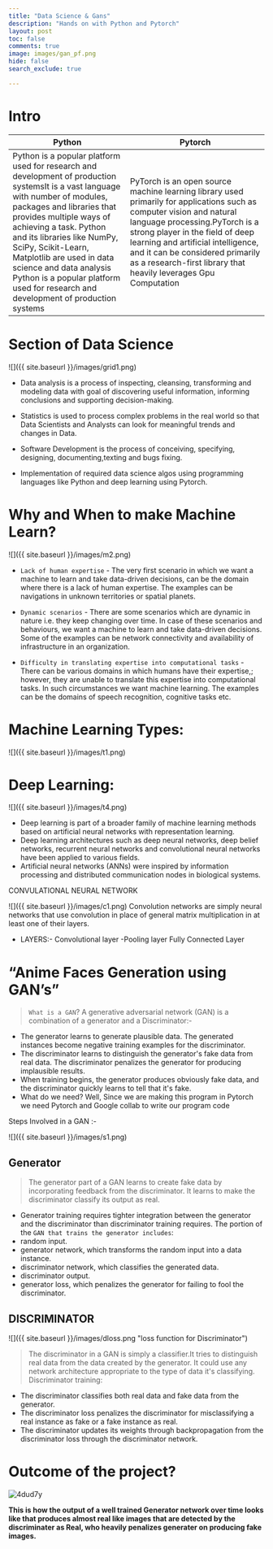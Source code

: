 ```yaml
---
title: "Data Science & Gans"
description: "Hands on with Python and Pytorch"
layout: post
toc: false
comments: true
image: images/gan_pf.png
hide: false
search_exclude: true

---
```


# Intro

|Python|Pytorch|
|-|-|
|Python is a popular platform used for research and development of production systemsIt is a vast language with number of modules, packages and libraries that provides multiple ways of achieving a task. Python and its libraries like NumPy, SciPy, Scikit-Learn, Matplotlib are used in data science and data analysis Python is a popular platform used for research and development of production systems|PyTorch is an open source machine learning library used primarily for applications such as computer vision and natural language processing.PyTorch is a strong player in the field of deep learning and artificial intelligence, and it can be considered primarily as a research-first library that heavily leverages Gpu Computation|

# Section of  Data Science



![]({{ site.baseurl }}/images/grid1.png)

- Data analysis is a process of inspecting, cleansing, transforming and modeling data with goal of discovering useful information, informing conclusions and supporting decision-making.
 
- Statistics is used to process complex problems in the real world so that Data Scientists and Analysts can look for meaningful trends and   changes in Data.
    
- Software Development is the process of conceiving, specifying, designing, documenting,texting and bugs fixing.

- Implementation of required data science algos using programming languages like Python and deep learning using  Pytorch.


# Why and When to make Machine Learn?

![]({{ site.baseurl }}/images/m2.png)

- `Lack of human expertise` - The very first scenario in which we want a machine to learn and take data-driven decisions, can be the domain where there is a lack of human expertise. The examples can be navigations in unknown territories or spatial planets. 

- `Dynamic scenarios` - There are some scenarios which are dynamic in nature i.e. they keep changing over time. In case of these scenarios and behaviours, we want a machine to learn and take data-driven decisions. Some of the examples can be network connectivity and availability of infrastructure in an organization. 

- `Difficulty in translating expertise into computational tasks` - There can be various domains in which humans have their expertise,; however, they are unable to translate this expertise into computational tasks. In such circumstances we want machine learning. The examples can be the domains of speech recognition, cognitive tasks etc. 


# Machine Learning Types:


![]({{ site.baseurl }}/images/t1.png)

# Deep Learning:

![]({{ site.baseurl }}/images/t4.png)


- Deep learning is part of a broader family of machine learning methods based on artificial neural networks with representation learning. 
- Deep learning architectures such as deep neural networks, deep belief networks, recurrent neural networks and convolutional neural networks have been applied to various fields. 
- Artificial neural networks (ANNs) were inspired by information processing and distributed communication nodes in biological systems. 


CONVULATIONAL NEURAL NETWORK


![]({{ site.baseurl }}/images/c1.png)
Convolution networks are simply neural networks that use convolution in place of general matrix multiplication in at least one of their layers. 
- LAYERS:- 
 Convolutional layer -Pooling layer 
 Fully Connected Layer 





# “Anime Faces Generation using GAN’s”

> ```What is a GAN```? 
A generative adversarial network (GAN) is a combination of a generator and a Discriminator:-
- The generator learns to generate plausible data. The generated instances become negative training examples for the discriminator.
- The discriminator learns to distinguish the generator's fake data from real data. The discriminator penalizes the generator for producing implausible results.
- When training begins, the generator produces obviously fake data, and the discriminator quickly learns to tell that it's fake.
- What do we need? Well, Since we are making this program in Pytorch  we need Pytorch and Google collab to write our program code 

Steps Involved in a GAN :-

![]({{ site.baseurl }}/images/s1.png)



## Generator
>  The generator part of a GAN learns to create fake data by incorporating feedback from the discriminator. It learns to make the discriminator classify its output as real.
- Generator training requires tighter integration between the generator and the discriminator than discriminator training requires. The portion of the `GAN that trains the generator includes`:
- random input.
- generator network, which transforms the random input into a data instance.
- discriminator network, which classifies the generated data.
- discriminator output.
- generator loss, which penalizes the generator for failing to fool the discriminator.


## DISCRIMINATOR


![]({{ site.baseurl }}/images/dloss.png "loss function for Discriminator")

> The discriminator in a GAN is simply a classifier.It tries to distinguish real data from the data created by the generator. It could use any network architecture appropriate to the type of data it's classifying.
  Discriminator training:
* The discriminator classifies both real data and fake data from the generator.
* The discriminator loss penalizes the discriminator for misclassifying a real instance as fake or a fake instance as real.
* The discriminator updates its weights through backpropagation from the discriminator loss through the discriminator network.


# Outcome of the project?

![4dud7y](https://user-images.githubusercontent.com/44031169/92255060-6c500780-eeef-11ea-8ee9-4f8ef18e7722.gif)



**This is how the output of a well trained Generator network over time  looks like that produces almost real like  images that are detected by the discriminater as Real,  who heavily penalizes generater on  producing fake images.**







